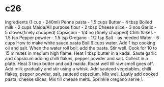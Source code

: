 # c26
Ingredients (1 cup - 240ml)
Penne pasta - 1.5 cups
Butter - 4 tbsp
Boiled milk - 2 cups
Maida/All purpose flour - 2 tbsp
Cheese slice - 3 nos
Garlic - 5 cloves(finely chopped)
Capsicum - 1/4 no (finely chopped)
Chilli flakes - 1.5 tsp
Pepper powder - 1.5 tsp
Oregano - 1/2 tsp
Salt - as needed
Water - 6 cups
How to make white sauce pasta
Boil 6 cups water. Add 1 tsp cooking oil and salt.
When the water roll boil, add the pasta. Stir well.
Cook for 10 to 15 minutes in medium high flame.
Heat 1 tbsp butter in a kadai. Saute garlic and capsicum adding chilli flakes, pepper powder and salt. Collect in a plate.
Heat 3 tbsp butter and add maida. Roast well till raw smell goes off.
Add milk gradually and stir using a whisk.
Add sauteed vegetables, chilli flakes, pepper powder, salt, sauteed capscium. Mix well.
Lastly add cooked pasta, cheese slices, Mix till cheese melts. Sprinkle oregano serve !.